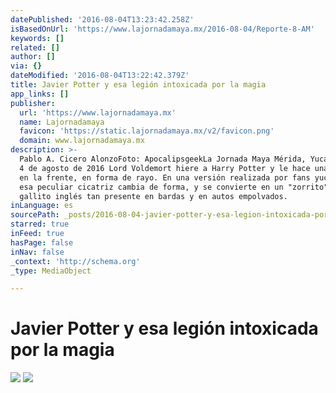 ```yaml
---
datePublished: '2016-08-04T13:23:42.258Z'
isBasedOnUrl: 'https://www.lajornadamaya.mx/2016-08-04/Reporte-8-AM'
keywords: []
related: []
author: []
via: {}
dateModified: '2016-08-04T13:22:42.379Z'
title: Javier Potter y esa legión intoxicada por la magia
app_links: []
publisher:
  url: 'https://www.lajornadamaya.mx'
  name: Lajornadamaya
  favicon: 'https://static.lajornadamaya.mx/v2/favicon.png'
  domain: www.lajornadamaya.mx
description: >-
  Pablo A. Cicero AlonzoFoto: ApocalipsgeekLa Jornada Maya Mérida, YucatánJueves
  4 de agosto de 2016 Lord Voldemort hiere a Harry Potter y le hace una cicatriz
  en la frente, en forma de rayo. En una versión realizada por fans yucatecos,
  esa peculiar cicatriz cambia de forma, y se convierte en un "zorrito", en ese
  gallito inglés tan presente en bardas y en autos empolvados.
inLanguage: es
sourcePath: _posts/2016-08-04-javier-potter-y-esa-legion-intoxicada-por-la-magia.md
starred: true
inFeed: true
hasPage: false
inNav: false
_context: 'http://schema.org'
_type: MediaObject

---
```

# Javier Potter y esa legión intoxicada por la magia
![](https://the-grid-user-content.s3-us-west-2.amazonaws.com/096a48d0-a917-4c47-8e78-19c6e9e1ac50.jpg)
![](https://the-grid-user-content.s3-us-west-2.amazonaws.com/eb5dae34-5ed5-47ea-b75c-39b52905b453.jpg)